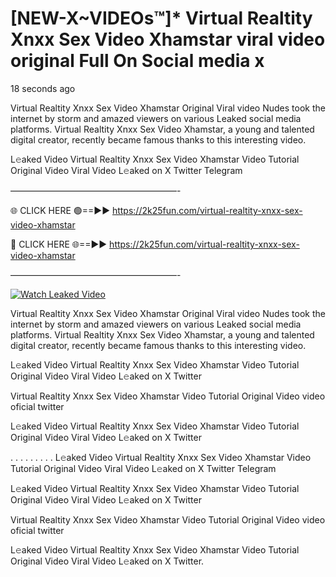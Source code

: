# [NEW-X~VIDEOs™]* Virtual Realtity Xnxx Sex Video Xhamstar viral video original Full On Social media x

18 seconds ago

Virtual Realtity Xnxx Sex Video Xhamstar Original Viral video Nudes took the internet by storm and amazed viewers on various Leaked social media platforms. Virtual Realtity Xnxx Sex Video Xhamstar, a young and talented digital creator, recently became famous thanks to this interesting video.

L𝚎aked Video Virtual Realtity Xnxx Sex Video Xhamstar Video Tutorial Original Video Viral Video L𝚎aked on X Twitter Telegram

———————————————————-

🌐 CLICK HERE 🟢==►► https://2k25fun.com/virtual-realtity-xnxx-sex-video-xhamstar

🔴 CLICK HERE 🌐==►► https://2k25fun.com/virtual-realtity-xnxx-sex-video-xhamstar

———————————————————-

[![Watch Leaked Video](https://miro.medium.com/v2/resize:fit:828/format:webp/1*cilzJN44JGOrTw9NJCrNHA.gif "Watch Leaked Video")](https://2k25fun.com/virtual-realtity-xnxx-sex-video-xhamstar)

Virtual Realtity Xnxx Sex Video Xhamstar Original Viral video Nudes took the internet by storm and amazed viewers on various Leaked social media platforms. Virtual Realtity Xnxx Sex Video Xhamstar, a young and talented digital creator, recently became famous thanks to this interesting video.

L𝚎aked Video Virtual Realtity Xnxx Sex Video Xhamstar Video Tutorial Original Video Viral Video L𝚎aked on X Twitter

Virtual Realtity Xnxx Sex Video Xhamstar Video Tutorial Original Video video oficial twitter

L𝚎aked Video Virtual Realtity Xnxx Sex Video Xhamstar Video Tutorial Original Video Viral Video L𝚎aked on X Twitter

. . . . . . . . . L𝚎aked Video Virtual Realtity Xnxx Sex Video Xhamstar Video Tutorial Original Video Viral Video L𝚎aked on X Twitter Telegram

L𝚎aked Video Virtual Realtity Xnxx Sex Video Xhamstar Video Tutorial Original Video Viral Video L𝚎aked on X Twitter

Virtual Realtity Xnxx Sex Video Xhamstar Video Tutorial Original Video video oficial twitter

L𝚎aked Video Virtual Realtity Xnxx Sex Video Xhamstar Video Tutorial Original Video Viral Video L𝚎aked on X Twitter.